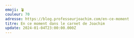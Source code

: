 ```yaml
---
emoji: 🪴
couleur: 70
adresse: https://blog.professeurjoachim.com/en-ce-moment
titre: En ce moment dans le carnet de Joachim
update: 2024-01-04T23:00:00.000Z
---
```

